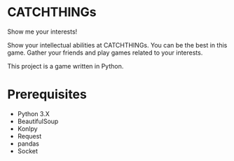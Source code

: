 # CATCHTHINGs
Show me your interests!

Show your intellectual abilities at CATCHTHINGs.
You can be the best in this game.
Gather your friends and play games related to your interests.

This project is a game written in Python. 

# Prerequisites
- Python 3.X
- BeautifulSoup
- Konlpy
- Request
- pandas
- Socket

